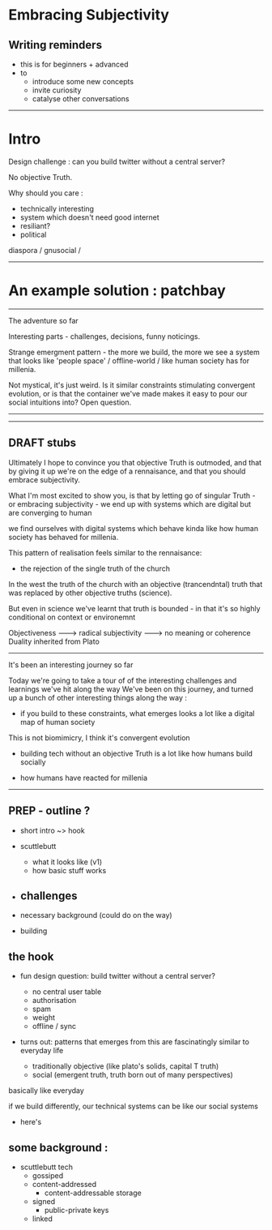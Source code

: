 # Embracing Subjectivity

## Writing reminders

- this is for beginners + advanced
- to
  - introduce some new concepts
  - invite curiosity
  - catalyse other conversations

---

# Intro

Design challenge : can you build twitter without a central server?

No objective Truth.

Why should you care : 
  - technically interesting
  - system which doesn't need good internet
  - resiliant?
  - political

diaspora / gnusocial / 

---

# An example solution : patchbay

---

The adventure so far

Interesting parts - challenges, decisions, funny noticings.

Strange emergment pattern - the more we build, the more we see a system that looks  like 'people space' / offline-world / like human society has for millenia.

Not mystical, it's just weird.
Is it similar constraints stimulating convergent evolution, or is that the container we've made makes it easy to pour our social intuitions into?
Open question.

---


---

## DRAFT stubs

Ultimately I hope to convince you that objective Truth is outmoded, and that by giving it up
we're on the edge of a rennaisance,  and that you should embrace subjectivity.

What I'm most excited to show you, is that by letting go of singular Truth - or embracing subjectivity -
we end up with systems which are digital but are converging to human 

we find ourselves with digital systems which behave kinda like how human society has behaved for millenia.


This pattern of realisation feels similar to the rennaisance: 
- the rejection of the single truth of the church

In the west the truth of the church with an objective (trancendntal) truth that was replaced by other objective truths (science).

But even in science we've learnt that truth is bounded - in that it's so highly conditional on context or environemnt

Objectiveness ---> radical subjectivity ---> no meaning or coherence
Duality inherited from Plato


---


It's been an interesting journey so far

Today we're going to take a tour of of the interesting challenges and learnings we've hit along the way 
We've been on this journey, and turned up a bunch of other interesting things along the way : 
  - if you build to these constraints, what emerges looks a lot like a digital map of human society


This is not biomimicry, I think it's convergent evolution


  - building tech without an objective Truth is a lot like how humans build socially

  - how humans have reacted for millenia
 





---

## PREP - outline ?

- short intro ~> hook

- scuttlebutt
  - what it looks like (v1)
  - how basic stuff works

- challenges
  - 

- necessary background (could do on the way)
- building 



## the hook
  - fun design question: build twitter without a central server?
    - no central user table
    - authorisation
    - spam
    - weight
    - offline / sync

  - turns out: patterns that emerges from this are fascinatingly similar to everyday life
    - traditionally objective (like plato's solids, capital T truth)
    - social (emergent truth, truth born out of many perspectives)

  basically like everyday 

if we build differently, our technical systems can be like our social systems

- here's 

## some background : 
  
  - scuttlebutt tech
    - gossiped
    - content-addressed
      - content-addressable storage
    - signed
      - public-private keys
    - linked


